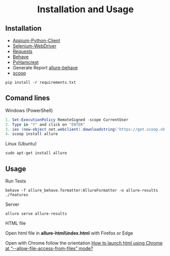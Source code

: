 
<p align="center">
    <h1 align="center">Installation and Usage</h1>
</p>
<p align="center">


## Installation


* [Appium-Python-Client](https://pypi.org/project/Appium-Python-Client/)
* [Selenium-WebDriver](https://www.seleniumhq.org/)
* [Requests](https://requests-docs-pt.readthedocs.io/pt_BR/latest/user/quickstart.html)
* [Behave](https://behave.readthedocs.io/en/latest/)
* [PyHamcrest](https://github.com/hamcrest/PyHamcrest)
* Generate Report [allure-behave](https://pypi.org/project/allure-behave/)
* [scoop](https://github.com/lukesampson/scoop)


```
pip install -r requirements.txt
```


## Comand lines


Windows (PowerShell)
```powershell
1. Set-ExecutionPolicy RemoteSigned -scope CurrentUser
2. Type in "Y" and click on "ENTER"
3. iex (new-object net.webclient).downloadstring('https://get.scoop.sh')
4. scoop install allure
```


Linux (Ubuntu)
```Terminal
sudo apt-get install allure
```


## Usage
Run Tests
```behave
behave -f allure_behave.formatter:AllureFormatter -o allure-results ./features
```


Server
```allure
allure serve allure-results
```


HTML file

Open html file in <b>allure-html\index.html</b> with Firefox or Edge

Open with Chrome follow the orientation [How to launch html using Chrome at “--allow-file-access-from-files” mode?](https://stackoverflow.com/questions/18586921/how-to-launch-html-using-chrome-at-allow-file-access-from-files-mode)
